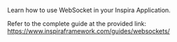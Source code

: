 Learn how to use WebSocket in your Inspira Application.

Refer to the complete guide at the provided link: https://www.inspiraframework.com/guides/websockets/